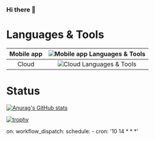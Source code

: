 ### Hi there 👋

# Languages & Tools

| Mobile app | <img alt="Mobile app Languages & Tools" src="https://skillicons.dev/icons?theme=dark&perline=8&i=flutter,dart" /> |
| :---: | :---: |
| Cloud | <img alt="Cloud Languages & Tools" src="https://skillicons.dev/icons?theme=dark&perline=8&i=firebase,gcp" /> |

# Status

[![Anurag's GitHub stats](https://github-readme-stats.vercel.app/api?username=yamatku415&theme=onedark&show_icons=true)](https://github.com/anuraghazra/github-readme-stats)



[![trophy](https://github-profile-trophy.vercel.app/?username=yamatku415&theme=onedark)](https://github.com/ryo-ma/github-profile-trophy)



on:
  workflow_dispatch:
  schedule:
    - cron: '10 14 * * *'
    
